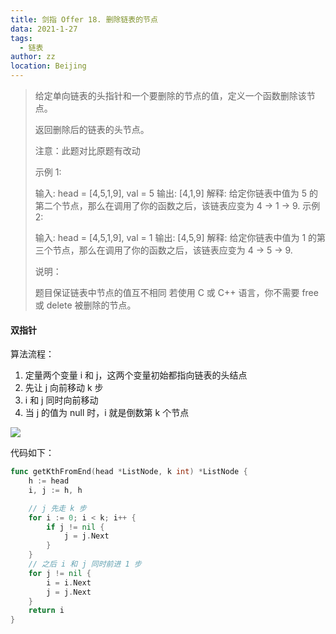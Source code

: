 ```yaml
---
title: 剑指 Offer 18. 删除链表的节点
data: 2021-1-27
tags: 
  - 链表
author: zz
location: Beijing
---
```




> 给定单向链表的头指针和一个要删除的节点的值，定义一个函数删除该节点。
>
> 返回删除后的链表的头节点。
>
> 注意：此题对比原题有改动
>
> 示例 1:
>
> 输入: head = [4,5,1,9], val = 5
> 输出: [4,1,9]
> 解释: 给定你链表中值为 5 的第二个节点，那么在调用了你的函数之后，该链表应变为 4 -> 1 -> 9.
> 示例 2:
>
> 输入: head = [4,5,1,9], val = 1
> 输出: [4,5,9]
> 解释: 给定你链表中值为 1 的第三个节点，那么在调用了你的函数之后，该链表应变为 4 -> 5 -> 9.
>
>
> 说明：
>
> 题目保证链表中节点的值互不相同
> 若使用 C 或 C++ 语言，你不需要 free 或 delete 被删除的节点。





####  双指针

算法流程：

1. 定量两个变量 i 和 j，这两个变量初始都指向链表的头结点
2. 先让 j 向前移动 k 步
3. i 和 j 同时向前移动
4. 当 j 的值为 null 时，i 就是倒数第 k 个节点



![](https://zkept-1302605083.cos.ap-nanjing.myqcloud.com/LeetCode/%E5%89%91%E6%8C%87Offer22_%E9%93%BE%E8%A1%A8%E4%B8%AD%E5%80%92%E6%95%B0%E7%AC%ACk%E4%B8%AA%E8%8A%82%E7%82%B9.png)





代码如下：

```go
func getKthFromEnd(head *ListNode, k int) *ListNode {
    h := head
    i, j := h, h

    // j 先走 k 步
    for i := 0; i < k; i++ {
        if j != nil {
            j = j.Next
        }
    }
    // 之后 i 和 j 同时前进 1 步
    for j != nil {
        i = i.Next
        j = j.Next
    }
    return i
}
```



<Vssue :title="$title" />
